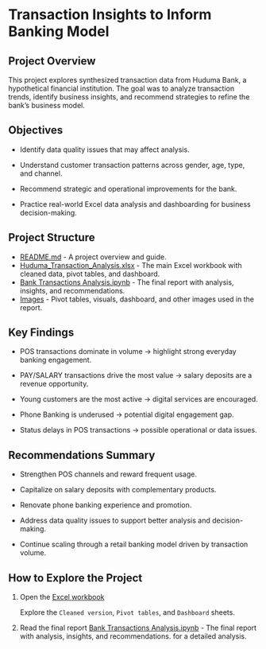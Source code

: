 # Transaction Insights to Inform Banking Model

## Project Overview
This project explores synthesized transaction data from Huduma Bank, a hypothetical financial institution. The goal was to analyze transaction trends, identify business insights, and recommend strategies to refine the bank’s business model.

## Objectives

- Identify data quality issues that may affect analysis.

- Understand customer transaction patterns across gender, age, type, and channel.

- Recommend strategic and operational improvements for the bank.

- Practice real-world Excel data analysis and dashboarding for business decision-making.

## Project Structure

- [README.md](https://github.com/MaureenMbugua/Bank-Transactions-Analysis/blob/main/README.md) - A project overview and guide.
- [Huduma_Transaction_Analysis.xlsx](https://github.com/MaureenMbugua/Bank-Transactions-Analysis/blob/main/Huduma_Transaction_Analysis.xlsx) - The main Excel workbook with cleaned data, pivot tables, and dashboard.
- [Bank Transactions Analysis.ipynb](https://github.com/MaureenMbugua/Bank-Transactions-Analysis/blob/main/Bank%20Transactions%20Analysis.ipynb) - The final report with analysis, insights, and recommendations.
- [Images](https://github.com/MaureenMbugua/Bank-Transactions-Analysis/tree/main/Images) - Pivot tables, visuals, dashboard, and other images used in the report.

## Key Findings
- POS transactions dominate in volume → highlight strong everyday banking engagement.

- PAY/SALARY transactions drive the most value → salary deposits are a revenue opportunity.

- Young customers are the most active → digital services are encouraged.

- Phone Banking is underused → potential digital engagement gap.

- Status delays in POS transactions → possible operational or data issues.

## Recommendations Summary

- Strengthen POS channels and reward frequent usage.

- Capitalize on salary deposits with complementary products.

- Renovate phone banking experience and promotion.

- Address data quality issues to support better analysis and decision-making.

- Continue scaling through a retail banking model driven by transaction volume.

## How to Explore the Project

1. Open the [Excel workbook](https://github.com/MaureenMbugua/Bank-Transactions-Analysis/blob/main/Huduma_Transaction_Analysis.xlsx)

    Explore the `Cleaned version`, `Pivot tables`, and `Dashboard` sheets.

2. Read the final report [Bank Transactions Analysis.ipynb](https://github.com/MaureenMbugua/Bank-Transactions-Analysis/blob/main/Bank%20Transactions%20Analysis.ipynb) - The final report with analysis, insights, and recommendations. for a detailed analysis.
